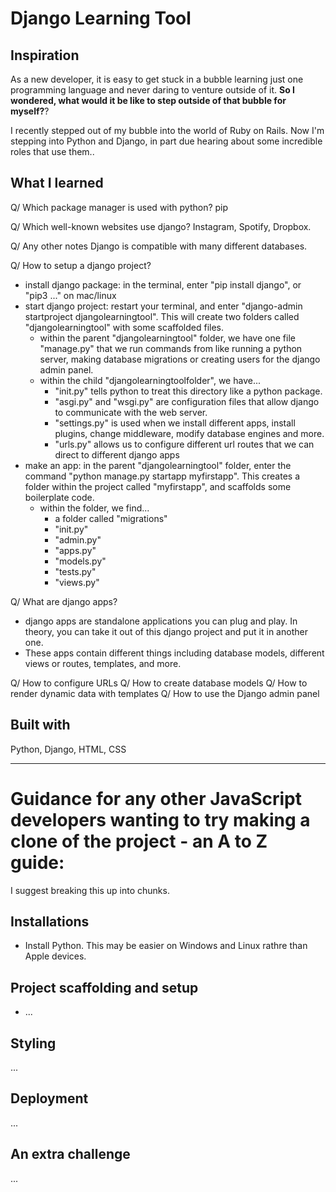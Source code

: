 # Django Learning Tool

## Inspiration
As a new developer, it is easy to get stuck in a bubble learning just one programming language and never daring to venture outside of it. **So I wondered, what would it be like to step outside of that bubble for myself?**?

I recently stepped out of my bubble into the world of Ruby on Rails. Now I'm stepping into Python and Django, in part due hearing about some incredible roles that use them..

<!-- ## What it does -->
<!-- Description of the project  -->

<!-- ## How we built it -->
<!--  -->

<!-- ## Challenges we ran into -->
<!--  -->

<!-- ## Accomplishments that we're proud of -->

## What I learned
Q/ Which package manager is used with python?
pip

Q/ Which well-known websites use django? 
Instagram, Spotify, Dropbox.

Q/ Any other notes
Django is compatible with many different databases. 

Q/ How to setup a django project?
- install django package: in the terminal, enter "pip install django", or "pip3 ..." on mac/linux
- start django project: restart your terminal, and enter "django-admin startproject djangolearningtool". This will create two folders called "djangolearningtool" with some scaffolded files.
    - within the parent "djangolearningtool" folder, we have one file "manage.py" that we run commands from like running a python server, making database migrations or creating users for the django admin panel.
    - within the child "djangolearningtoolfolder", we have...
        - "init.py" tells python to treat this directory like a python package.
        - "asgi.py" and "wsgi.py" are configuration files that allow django to communicate with the web server. 
        - "settings.py" is used when we install different apps, install plugins, change middleware, modify database engines and more.
        - "urls.py" allows us to configure different url routes that we can direct to different django apps
- make an app: in the parent "djangolearningtool" folder, enter the command "python manage.py startapp myfirstapp". This creates a folder within the project called "myfirstapp", and scaffolds some boilerplate code.
    - within the folder, we find...
        - a folder called "migrations"
        - "init.py"
        - "admin.py"
        - "apps.py"
        - "models.py"
        - "tests.py"
        - "views.py" 


Q/ What are django apps?
- django apps are standalone applications you can plug and play. In theory, you can take it out of this django project and put it in another one. 
- These apps contain different things including database models, different views or routes, templates, and more.


Q/ How to configure URLs
Q/ How to create database models
Q/ How to render dynamic data with templates
Q/ How to use the Django admin panel


## Built with
Python, Django, HTML, CSS

<!-- ## Try it out -->
<!-- [Ruby on Rails Pokedex Deployment](https://rubyonrails-pokedex.onrender.com/pokemonsters) -->


______________________________________________________________________

# Guidance for any other JavaScript developers wanting to try making a clone of the project - an A to Z guide:
I suggest breaking this up into chunks.

## Installations
* Install Python. This may be easier on Windows and Linux rathre than Apple devices.

## Project scaffolding and setup
* ...

## Styling
...

## Deployment
...

## An extra challenge
...
